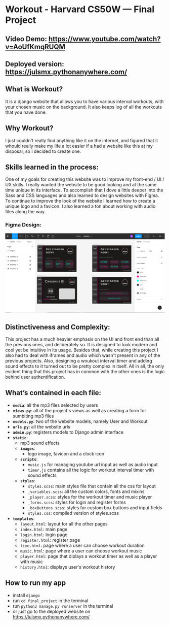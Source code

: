 # Workout - Harvard CS50W — Final Project
## Video Demo: https://www.youtube.com/watch?v=AoUfKmqRUQM
## Deployed version: https://julsmx.pythonanywhere.com/
## What is Workout?
It is a django website that allows you to have various interval workouts, with your chosen music on the background. It also keeps log of all the workouts that you have done.

## Why Workout?
I just couldn't really find anything like it on the internet, and figured that it whould really make my life a lot easier if a had a website like this at my disposal, so I decided to create one.

## Skills learned in the process:
One of my goals for creating this website was to improve my front-end / UI / UX skills. I really wanted the website to be good looking and at the same time unique in its interface. To accomplish that I dove a little deeper into the Sass and CSS languages and also learned to design websites with Figma. To continue to improve the look of the website I learned how to create a unique logo and a favicon. I also learned a ton about working with audio files along the way.

### Figma Design:
![Screenshot of a figma design](Screenshot.png)

## Distinctiveness and Complexity:
This project has a much heavier emphasis on the UI and front end than all the previous ones, and deliberately so. It is designed to look modern and cool yet be intuitive in its usage. Besides that, while creating this project I also had to deal with iframes and audio which wasn't present in any of the previous projects. Also, designing a woukout interval timer and adding sound effects to it turned out to be pretty complex in itself. All in all, the only evident thing that this project has in common with the other ones is the logic behind user authentification.

## What’s contained in each file:
- **`media`**:  all the mp3 files selected by users
- **`views.py`**:  all of the project's views as well as creating a form for sumbiting mp3 files
- **`models.py`**:  two of the website models, namely User and Workout 
- **`urls.py`**:  all the website urls 
- **`admin.py`**: registers models to Django admin interface
- **`static`**:
    -  mp3 sound effects
    -  **`images`**:
        - logo image, favicon and a clock icon
    -  **`scripts`**:
        - `music.js` for managing youtube url input as well as audio input
        - `timer.js` contains all the logic for workout interval timer with sound effects
    - **`styles`**:
        - `styles.scss`: main styles file that contain all the css for layout
        - `_variables.scss`: all the custom colors, fonts and mixins
        - `_player.scss`: styles for the workout timer and music player
        - `_forms.scss`: styles for login and register forms
        - `_boxButtons.scss`: styles for custom box buttons and input fields
        - `styles.css`: compiled version of styles.scss
- **`templates`**:
    - `layout.html`: layout for all the other pages
    - `index.html`: main page
    - `login.html`: login page
    - `register.html`: register page
    - `time.html`: page where a user can choose workout duration
    - `music.html`: page where a user can choose workout music
    - `player.html`: page that diplays a workout timer as well as a player with music
    - `history.html`: displays user's workout history

## How to run my app
 - install `django`
 - run `cd final_project` in the terminal
 - run `python3 manage.py runserver` in the terminal
 - or just go to the deployed website on https://julsmx.pythonanywhere.com/
